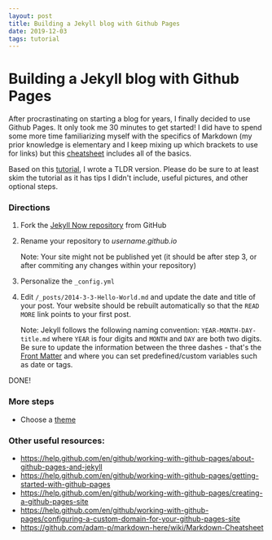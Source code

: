 ```yaml
---
layout: post
title: Building a Jekyll blog with Github Pages
date: 2019-12-03
tags: tutorial
---
```


# Building a Jekyll blog with Github Pages

After procrastinating on starting a blog for years, I finally decided to use Github Pages. It only took me 30 minutes to get started! I did have to spend some more time familiarizing myself with the specifics of Markdown (my prior knowledge is elementary and I keep mixing up which brackets to use for links) but this [cheatsheet](https://github.com/adam-p/markdown-here/wiki/Markdown-Cheatsheet) includes all of the basics.

Based on this [tutorial](https://www.smashingmagazine.com/2014/08/build-blog-jekyll-github-pages/), I wrote a TLDR version. Please do be sure to at least skim the tutorial as it has tips I didn't include, useful pictures, and other optional steps. 

### Directions

1. Fork the [Jekyll Now repository](https://github.com/barryclark/jekyll-now) from GitHub

2. Rename your repository to *username.github.io*

   Note: Your site might not be published yet (it should be after step 3, or after commiting any changes within your repository)
   
3. Personalize the `_config.yml`

4. Edit `/_posts/2014-3-3-Hello-World.md` and update the date and title of your post. Your website should be rebuilt automatically so that the `READ MORE` link points to your first post.
   
   Note: Jekyll follows the following naming convention: `YEAR-MONTH-DAY-title.md` where `YEAR` is four digits and `MONTH` and `DAY` are both two digits. Be sure to update the information between the three dashes - that's the [Front Matter](https://jekyllrb.com/docs/front-matter/) and where you can set predefined/custom variables such as date or tags.

DONE!

### More steps

* Choose a [theme](https://help.github.com/en/github/working-with-github-pages/adding-a-theme-to-your-github-pages-site-with-the-theme-chooser)


### Other useful resources:

* https://help.github.com/en/github/working-with-github-pages/about-github-pages-and-jekyll
* https://help.github.com/en/github/working-with-github-pages/getting-started-with-github-pages
* https://help.github.com/en/github/working-with-github-pages/creating-a-github-pages-site
* https://help.github.com/en/github/working-with-github-pages/configuring-a-custom-domain-for-your-github-pages-site
* https://github.com/adam-p/markdown-here/wiki/Markdown-Cheatsheet
